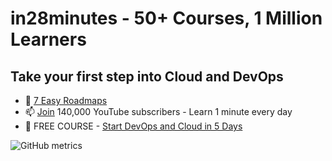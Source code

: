 # in28minutes - 50+ Courses, 1 Million Learners
## Take your first step into Cloud and DevOps

- 👯 [7 Easy Roadmaps](https://github.com/in28minutes/roadmaps)
- 📫 [Join](https://www.youtube.com/user/rithustutorials?sub_confirmation=1) 140,000 YouTube subscribers - Learn 1 minute every day
- 🔭 FREE COURSE - [Start DevOps and Cloud in 5 Days](https://links.in28minutes.com/start)


![GitHub metrics](https://metrics.lecoq.io/in28minutes)  
